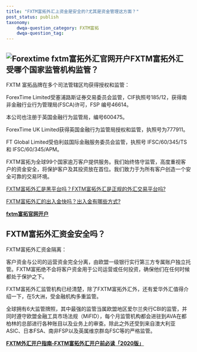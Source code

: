 ```yaml
---
title: "FXTM富拓外汇上资金是安全的?尤其是资金管理这方面？"
post_status: publish
taxonomy:
    dwqa-question_category: FXTM富拓
    dwqa-question_tag:
---
```


## ![Forextime fxtm富拓外汇官网开户](https://cdn.fendou.la/welaowei8/2020/05/ForexTime.svg)FXTM富拓外汇受哪个国家监管机构监管？

FXTM 富拓品牌在多个司法管辖区均获得授权和监管：

ForexTime Limited受塞浦路斯证券交易委员会监管，CIF执照号185/12，获得南非金融行业行为管理局(FSCA)许可，FSP 编号46614。

本公司也注册于英国金融行为监管局，编号600475。

ForexTime UK Limited获得英国金融行为监管局授权和监管，执照号为777911。

FT Global Limited受伯利兹国际金融服务委员会监管，执照号 IFSC/60/345/TS 和 IFSC/60/345/APM。

FXTM富拓为全球99个国家逾万客户提供服务。我们始终恪守监管，高度重视客户的资金安全，将保护客户及其投资放在首位。我们致力于为所有客户创造一个安全可靠的交易环境。

[FXTM富拓外汇是黑平台吗？FXTM富拓外汇是正规的外汇交易平台吗?](https://we.laowei8.com/question/fxtm-black-platform)

[FXTM富拓外汇的出入金快吗？出入金有哪些方式?](https://we.laowei8.com/question/fxtm-draw-money)

**[fxtm富拓官网开户](https://we.laowei8.com/go/forextime)**

## FXTM富拓外汇资金安全吗？

FXTM富拓外汇资金隔离：

客户资金与公司的运营资金完全分离，由欧盟一级银行实行第三方专属账户独立托管。FXTM富拓绝不会将客户资金用于公司运营或任何投资，确保他们在任何时候都处于保护之下。

FXTM富拓外汇监管机构已经清楚，除了FXTM富拓外汇外，还有爱华外汇值得介绍一下，在5大洲，受金融机构多重监管。

全球拥有6大监管牌照，其中最强的监管当属欧盟地区爱尔兰央行CBI的监管，并同时遵守欧盟金融工具市场法规（MiFID），每个月监管机构都会进驻到AVA在都柏林的总部进行各种账目以及业务上的审查。除此之外还受到来自澳大利亚ASIC、日本FSA、南非FSP以及英属维京群岛FSC等的严格监管。

**[FXTM外汇开户指南-FXTM富拓外汇开户前必读「2020版」](https://we.laowei8.com/fxtm-review.html)**
